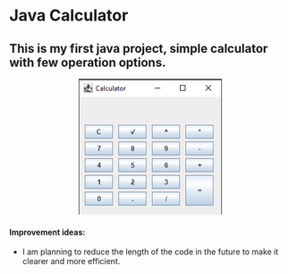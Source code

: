 # Java Calculator

## This is my first java project, simple calculator with few operation options.

<p align="center">
  <img src="my_calculator/images/picture_of_calculator.png">
</p>

#### Improvement ideas:
 * I am planning to reduce the length of the code in the future to make it clearer and more efficient.


